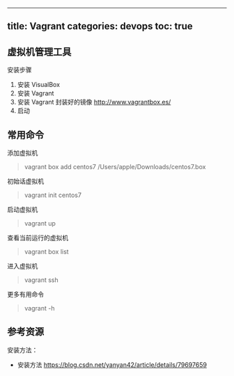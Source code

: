 ---
title: Vagrant 
categories: devops
toc: true
--

## 虚拟机管理工具


安装步骤

1. 安装 VisualBox
2. 安装 Vagrant
3. 安装 Vagrant 封装好的镜像 http://www.vagrantbox.es/
4. 启动 


## 常用命令

添加虚拟机

> vagrant box add centos7 /Users/apple/Downloads/centos7.box

初始话虚拟机

> vagrant init centos7  

启动虚拟机

> vagrant up

查看当前运行的虚拟机

> vagrant box list

进入虚拟机

> vagrant ssh

更多有用命令

> vagrant -h

## 参考资源 

安装方法：

- 安装方法 https://blog.csdn.net/yanyan42/article/details/79697659


